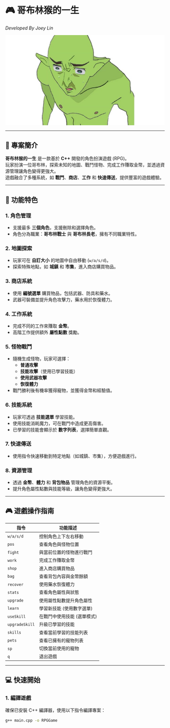 # 🎮 哥布林猴的一生  
*Developed By Joey Lin*

![遊戲封面](https://github.com/joelinkaiyi/RPG_project_GBL/blob/main/%E5%93%A5%E5%B8%83%E6%9E%97.jpg)

---

## 📝 **專案簡介**  
**哥布林猴的一生** 是一款基於 **C++** 開發的角色扮演遊戲 (RPG)。  
玩家扮演一位哥布林，探索未知的地圖、戰鬥怪物、完成工作賺取金幣，並透過資源管理讓角色變得更強大。  
遊戲融合了多種系統，如 **戰鬥**、**商店**、**工作** 和 **快速傳送**，提供豐富的遊戲體驗。

---

## 🚀 **功能特色**  
### 1. **角色管理**  
- 支援最多 **三個角色**，支援刪除和選擇角色。  
- 角色分為職業：**哥布林戰士** 與 **哥布林長老**，擁有不同職業特性。  

### 2. **地圖探索**  
- 玩家可在 **自訂大小** 的地圖中自由移動 (`w/a/s/d`)。  
- 探索特殊地點，如 **城鎮** 和 **市集**，進入商店購買物品。  

### 3. **商店系統**  
- 使用 **編號選單** 購買物品，包括武器、防具和藥水。  
- 武器可裝備並提升角色攻擊力，藥水用於恢復體力。  

### 4. **工作系統**  
- 完成不同的工作來賺取 **金幣**。  
- 高階工作提供額外 **屬性點數** 獎勵。  

### 5. **怪物戰鬥**  
- 隨機生成怪物，玩家可選擇：  
  - **普通攻擊**  
  - **技能攻擊**（使用已學習技能）  
  - **使用武器攻擊**  
  - **恢復體力**  
- 戰鬥勝利後有機率獲得寵物，並獲得金幣和經驗值。  

### 6. **技能系統**  
- 玩家可透過 **技能選單** 學習技能。  
- 使用技能消耗魔力，可在戰鬥中造成更高傷害。  
- 已學習的技能會顯示於 **數字列表**，選擇簡單直觀。  

### 7. **快速傳送**  
- 使用指令快速移動到特定地點（如城鎮、市集），方便遊戲進行。  

### 8. **資源管理**  
- 透過 **金幣**、**體力** 和 **背包物品** 管理角色的資源平衡。  
- 提升角色屬性點數與技能等級，讓角色變得更強大。
---
## 🎮 **遊戲操作指南**  
| 指令           | 功能描述                        |  
|----------------|--------------------------------|  
| `w/a/s/d`      | 控制角色上下左右移動            |  
| `pos`          | 查看角色與怪物位置              |  
| `fight`        | 與當前位置的怪物進行戰鬥        |  
| `work`         | 完成工作賺取金幣                |  
| `shop`         | 進入商店購買物品                |  
| `bag`          | 查看背包內容與金幣餘額          |  
| `recover`      | 使用藥水恢復體力                |  
| `stats`        | 查看角色屬性與狀態              |  
| `upgrade`      | 使用屬性點數提升角色屬性        |  
| `learn`        | 學習新技能 (使用數字選單)        |  
| `useSkill`     | 在戰鬥中使用技能 (選單模式)      |  
| `upgradeSkill` | 升級已學習的技能                |  
| `skills`       | 查看當前學習的技能列表          |  
| `pets`         | 查看已擁有的寵物列表            |  
| `sp`           | 切換當前使用的寵物              |  
| `q`            | 退出遊戲                        |  

---

## 💻 **快速開始**  

### **1. 編譯遊戲**  
確保已安裝 C++ 編譯器，使用以下指令編譯專案：  
```bash
g++ main.cpp -o RPGGame


